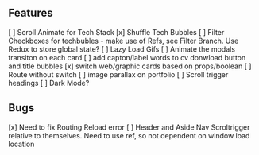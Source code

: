 ## Features

[ ] Scroll Animate for Tech Stack
[x] Shuffle Tech Bubbles
[ ] Filter Checkboxes for techbubles - make use of Refs, see Filter Branch. Use Redux to store global state?
[ ] Lazy Load Gifs
[ ] Animate the modals transiton on each card
[ ] add capton/label words to cv donwload button and title bubbles
[x] switch web/graphic cards based on props/boolean
[ ] Route without switch
[ ] image parallax on portfolio
[ ] Scroll trigger headings
[ ] Dark Mode?

## Bugs

[x] Need to fix Routing Reload error
[ ] Header and Aside Nav Scroltrigger relative to themselves. Need to use ref, so not dependent on window load location
